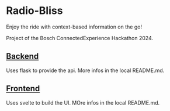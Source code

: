 # Radio-Bliss

Enjoy the ride with context-based information on the go!

Project of the Bosch ConnectedExperience Hackathon 2024.


## [Backend](src)

Uses flask to provide the api. More infos in the local README.md.


## [Frontend](frontend)

Uses svelte to build the UI. MOre infos in the local README.md.
